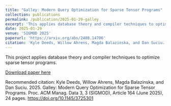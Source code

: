 ```yaml
---
title: "Galley: Modern Query Optimization for Sparse Tensor Programs"
collection: publications
permalink: /publication/2025-01-29-galley
excerpt: 'This applies database theory and compiler techniques to optimize sparse tensor programs.'
date: 2025-01-29
venue: 'SIGMOD 2025'
paperurl: 'https://arxiv.org/abs/2408.14706'
citation: 'Kyle Deeds, Willow Ahrens, Magda Balazinska, and Dan Suciu. 2025. Galley: Modern Query Optimization for Sparse Tensor Programs. Proc. ACM Manag. Data 3, 3 (SIGMOD), Article 164 (June 2025), 24 pages. https://doi.org/10.1145/3725301'
---
```

This project applies database theory and compiler techniques to optimize sparse tensor programs.

[Download paper here](https://arxiv.org/abs/2408.14706)

Recommended citation: Kyle Deeds, Willow Ahrens, Magda Balazinska, and Dan Suciu. 2025. Galley: Modern Query Optimization for Sparse Tensor Programs. Proc. ACM Manag. Data 3, 3 (SIGMOD), Article 164 (June 2025), 24 pages. https://doi.org/10.1145/3725301
